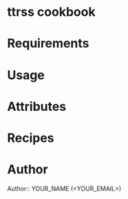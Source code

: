 # ttrss cookbook

# Requirements

# Usage

# Attributes

# Recipes

# Author

Author:: YOUR_NAME (<YOUR_EMAIL>)

